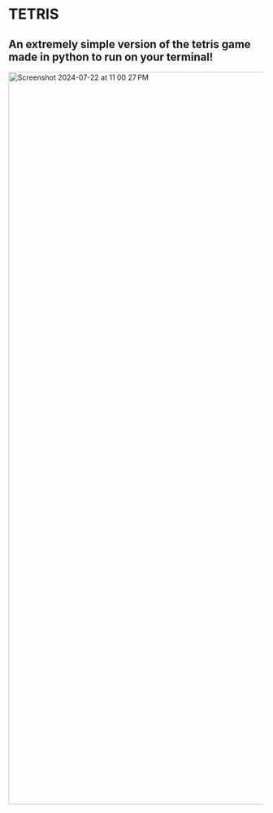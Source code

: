<h1>TETRIS</h1>

<H2>An extremely simple version of the tetris game made in python to run on your terminal!</H2>

<img width="1440" alt="Screenshot 2024-07-22 at 11 00 27 PM" src="https://github.com/user-attachments/assets/04b2859f-1df5-4216-be2e-457bbf95be24">

